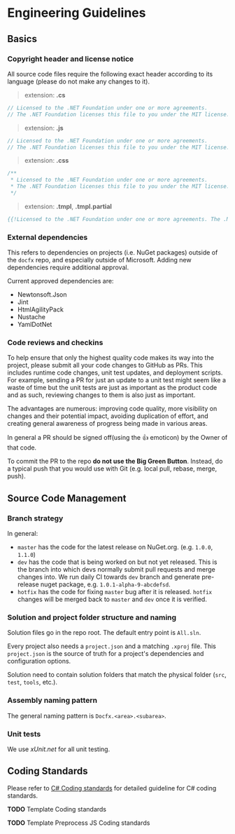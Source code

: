 Engineering Guidelines
=====================

Basics
---------------------

### Copyright header and license notice
All source code files require the following exact header according to its language (please do not make any changes to it).

> extension: **.cs**
>
```csharp
// Licensed to the .NET Foundation under one or more agreements.
// The .NET Foundation licenses this file to you under the MIT license.
```

> extension: **.js**
>
```js
// Licensed to the .NET Foundation under one or more agreements.
// The .NET Foundation licenses this file to you under the MIT license.
```

> extension: **.css**
>
```css
/**
 * Licensed to the .NET Foundation under one or more agreements.
 * The .NET Foundation licenses this file to you under the MIT license.
 */
```

> extension: **.tmpl**, **.tmpl.partial**
>
```mustache
{{!Licensed to the .NET Foundation under one or more agreements. The .NET Foundation licenses this file to you under the MIT license.}}
```

### External dependencies
This refers to dependencies on projects (i.e. NuGet packages) outside of the `docfx` repo, and especially outside of Microsoft. Adding new dependencies require additional approval.

Current approved dependencies are:
* Newtonsoft.Json
* Jint
* HtmlAgilityPack
* Nustache
* YamlDotNet

### Code reviews and checkins
To help ensure that only the highest quality code makes its way into the project, please submit all your code changes to GitHub as PRs. This includes runtime code changes, unit test updates, and deployment scripts. For example, sending a PR for just an update to a unit test might seem like a waste of time but the unit tests are just as important as the product code and as such, reviewing changes to them is also just as important.

The advantages are numerous: improving code quality, more visibility on changes and their potential impact, avoiding duplication of effort, and creating general awareness of progress being made in various areas.

In general a PR should be signed off(using the :+1: emoticon) by the Owner of that code.

To commit the PR to the repo **do not use the Big Green Button**. Instead, do a typical push that you would use with Git (e.g. local pull, rebase, merge, push).

Source Code Management
---------------------

### Branch strategy
In general:

* `master` has the code for the latest release on NuGet.org. (e.g. `1.0.0`, `1.1.0`)
* `dev` has the code that is being worked on but not yet released. This is the branch into which devs normally submit pull requests and merge changes into. We run daily CI towards `dev` branch and generate pre-release nuget package, e.g. `1.0.1-alpha-9-abcdefsd`.
* `hotfix` has the code for fixing `master` bug after it is released. `hotfix` changes will be merged back to `master` and `dev` once it is verified.

### Solution and project folder structure and naming
Solution files go in the repo root. The default entry point is `All.sln`.

Every project also needs a `project.json` and a matching `.xproj` file. This `project.json` is the source of truth for a project's dependencies and configuration options.

Solution need to contain solution folders that match the physical folder (`src`, `test`, `tools`, etc.).

### Assembly naming pattern
The general naming pattern is `Docfx.<area>.<subarea>`.

### Unit tests
We use *xUnit.net* for all unit testing. 

Coding Standards
------------------
Please refer to [C# Coding standards](csharp_coding_standards.md) for detailed guideline for C# coding standards.

**TODO** Template Coding standards

**TODO** Template Preprocess JS Coding standards